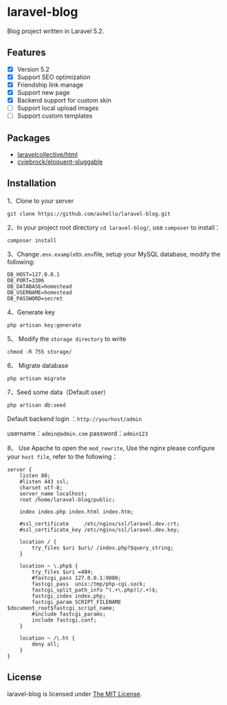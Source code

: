 # laravel-blog

Blog project written in Laravel 5.2.

## Features

- [x] Version 5.2
- [x] Support SEO optimization
- [x] Friendship link manage
- [x] Support new page
- [x] Backend support for custom skin
- [ ] Support local upload images
- [ ] Support custom templates

## Packages

* [laravelcollective/html](https://github.com/LaravelCollective/html)
* [cviebrock/eloquent-sluggable](https://github.com/cviebrock/eloquent-sluggable/)


## Installation

1、Clone to your server

```
git clone https://github.com/axhello/laravel-blog.git
```

2、In your project root directory `cd laravel-blog/`, use `composer` to install：

```
composer install
```

3、Change`.env.example`to`.env`file, setup your MySQL database, modify the following:

```
DB_HOST=127.0.0.1
DB_PORT=3306
DB_DATABASE=homestead
DB_USERNAME=homestead
DB_PASSWORD=secret
```

4、Generate key

```
php artisan key:generate
```

5、 Modify the `storage directory` to write

```
chmod -R 755 storage/
```

6、 Migrate database

```
php artisan migrate
```
7、Seed some data（Default user）

```
php artisan db:seed
```
Default backend login ：`http://yourhost/admin` 

username：`admin@admin.com` password：`admin123`

8、 Use Apache to open the `mod_rewrite`, Use the nginx please configure your `host file`, refer to the following：

```
server {
    listen 80;
    #listen 443 ssl;
    charset utf-8;
    server_name localhost;
    root /home/laravel-blog/public;

    index index.php index.html index.htm;
    
    #ssl_certificate     /etc/nginx/ssl/laravel.dev.crt;
    #ssl_certificate_key /etc/nginx/ssl/laravel.dev.key;

    location / {
        try_files $uri $uri/ /index.php?$query_string;
    }

    location ~ \.php$ {
        try_files $uri =404;
        #fastcgi_pass 127.0.0.1:9000;
        fastcgi_pass  unix:/tmp/php-cgi.sock;
        fastcgi_split_path_info ^(.+\.php)(/.+)$;
        fastcgi_index index.php;
        fastcgi_param SCRIPT_FILENAME $document_root$fastcgi_script_name;
        #include fastcgi_params;
        include fastcgi.conf;
    }

    location ~ /\.ht {
        deny all;
    }
}
```

## License

laravel-blog is licensed under [The MIT License](https://github.com/axhello/laravel-blog/blob/master/LICENSE).

